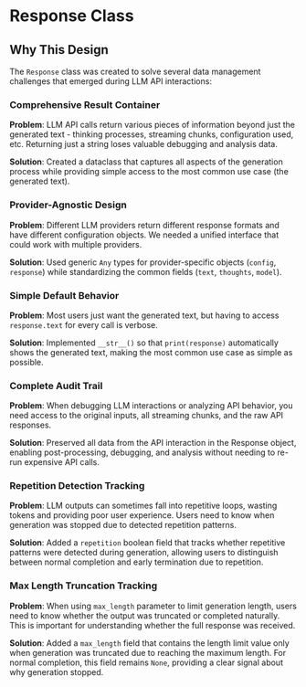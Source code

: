 # Response Class

## Why This Design

The `Response` class was created to solve several data management challenges that emerged during LLM API interactions:

### Comprehensive Result Container
**Problem**: LLM API calls return various pieces of information beyond just the generated text - thinking processes, streaming chunks, configuration used, etc. Returning just a string loses valuable debugging and analysis data.

**Solution**: Created a dataclass that captures all aspects of the generation process while providing simple access to the most common use case (the generated text).

### Provider-Agnostic Design
**Problem**: Different LLM providers return different response formats and have different configuration objects. We needed a unified interface that could work with multiple providers.

**Solution**: Used generic `Any` types for provider-specific objects (`config`, `response`) while standardizing the common fields (`text`, `thoughts`, `model`).

### Simple Default Behavior
**Problem**: Most users just want the generated text, but having to access `response.text` for every call is verbose.

**Solution**: Implemented `__str__()` so that `print(response)` automatically shows the generated text, making the most common use case as simple as possible.

### Complete Audit Trail
**Problem**: When debugging LLM interactions or analyzing API behavior, you need access to the original inputs, all streaming chunks, and the raw API responses.

**Solution**: Preserved all data from the API interaction in the Response object, enabling post-processing, debugging, and analysis without needing to re-run expensive API calls.

### Repetition Detection Tracking
**Problem**: LLM outputs can sometimes fall into repetitive loops, wasting tokens and providing poor user experience. Users need to know when generation was stopped due to detected repetition patterns.

**Solution**: Added a `repetition` boolean field that tracks whether repetitive patterns were detected during generation, allowing users to distinguish between normal completion and early termination due to repetition.

### Max Length Truncation Tracking
**Problem**: When using `max_length` parameter to limit generation length, users need to know whether the output was truncated or completed naturally. This is important for understanding whether the full response was received.

**Solution**: Added a `max_length` field that contains the length limit value only when generation was truncated due to reaching the maximum length. For normal completion, this field remains `None`, providing a clear signal about why generation stopped.